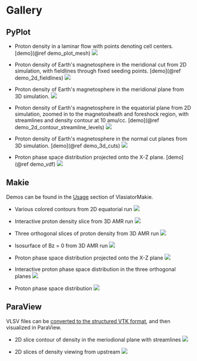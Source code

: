 
# Gallery

## PyPlot

* Proton density in a laminar flow with points denoting cell centers. [demo](@ref demo_plot_mesh)
![](figures/mesh.png)

* Proton density of Earth's magnetosphere in the meridional cut from 2D simulation, with fieldlines through fixed seeding points. [demo](@ref demo_2d_fieldlines)
![](figures/magnetosphere_earth_proton_density_2D_bx_bz.png)

* Proton density of Earth's magnetosphere in the meridional plane from 3D simulation.
![](figures/magnetosphere_earth_proton_density_ycut.png)

* Proton density of Earth's magnetosphere in the equatorial plane from 2D simulation, zoomed in to the magnetosheath and foreshock region, with streamlines and density contour at 10 amu/cc. [demo](@ref demo_2d_contour_streamline_levels)
![](figures/magnetosphere_earth_proton_density_2D.png)

* Proton density of Earth's magnetosphere in the normal cut planes from 3D simulation. [demo](@ref demo_3d_cuts)
![](figures/magnetosphere_earth_proton_density_3cuts.png)

* Proton phase space distribution projected onto the X-Z plane. [demo](@ref demo_vdf)
![](figures/phase_space_distribution.png)

## Makie

Demos can be found in the [Usage](https://github.com/henry2004y/VlasiatorMakie.jl/blob/main/README.md#usage) section of VlasiatorMakie.

* Various colored contours from 2D equatorial run
![](figures/XY_contours_makie.png)

* Interactive proton density slice from 3D AMR run
![](figures/slice_interactive.png)

* Three orthogonal slices of proton density from 3D AMR run
![](figures/3slices_makie.png)

* Isosurface of Bz = 0 from 3D AMR run
![](figures/isosurface_bz=0_makie.png)

* Proton phase space distribution projected onto the X-Z plane
![](figures/VDF_slice.png)

* Interactive proton phase space distribution in the three orthogonal planes
![](figures/VDF_slices.png)

* Proton phase space distribution
![](figures/VDF_volume.png)

## ParaView

VLSV files can be [converted to the structured VTK format](manual.md#Converting-to-VTK), and then visualized in ParaView.

* 2D slice contour of density in the meriodional plane with streamlines
![](figures/3D_paraview_slice.png)

* 2D slices of density viewing from upstream
![](figures/3D_paraview_2slices.png)

